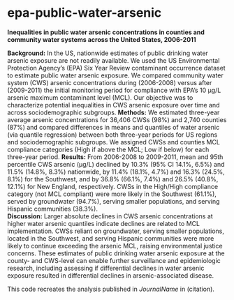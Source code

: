 # epa-public-water-arsenic
<b>Inequalities in public water arsenic concentrations in counties and community water systems  across the United States, 2006-2011</b>


<b>Background:</b> In the US, nationwide estimates of public drinking water arsenic exposure are not readily available. We used the US Environmental Protection Agency’s (EPA) Six Year Review contaminant occurrence dataset to estimate public water arsenic exposure. We compared community water system (CWS) arsenic concentrations during (2006-2008) versus after (2009-2011) the initial monitoring period for compliance with EPA’s 10 µg/L arsenic maximum contaminant level (MCL). Our objective was to characterize potential inequalities in CWS arsenic exposure over time and across sociodemographic subgroups. 
<b>Methods:</b> We estimated three-year average arsenic concentrations for 36,406 CWSs (98%) and 2,740 counties (87%) and compared differences in means and quantiles of water arsenic (via quantile regression) between both three-year periods for US regions and sociodemographic subgroups. We assigned CWSs and counties MCL compliance categories (High if above the MCL; Low if below) for each three-year period. 
<b>Results:</b> From 2006-2008 to 2009-2011, mean and 95th percentile CWS arsenic (µg/L) declined by 10.3% (95% CI 14.1%, 6.5%) and 11.5% (14.8%, 8.3%) nationwide, by 11.4% (18.1%, 4.7%) and 16.3% (24.5%, 8.1%) for the Southwest, and by 36.8% (66.1%, 7.4%) and 26.5% (40.8%, 12.1%) for New England, respectively. CWSs in the High/High compliance category (not MCL compliant) were more likely in the Southwest (61.1%), served by groundwater (94.7%), serving smaller populations, and serving Hispanic communities (38.3%).  
<b>Discussion:</b> Larger absolute declines in CWS arsenic concentrations at higher water arsenic quantiles indicate declines are related to MCL implementation. CWSs reliant on groundwater, serving smaller populations, located in the Southwest, and serving Hispanic communities were more likely to continue exceeding the arsenic MCL, raising environmental justice concerns. These estimates of public drinking water arsenic exposure at the county- and CWS-level can enable further surveillance and epidemiologic research, including assessing if differential declines in water arsenic exposure resulted in differential declines in arsenic-associated disease.
<br>

This code recreates the analysis published in <i>JournalName</i> in (citation).
